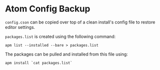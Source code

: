 # Atom Config Backup

`config.cson` can be copied over top of a clean install's config file to restore editor settings.

`packages.list` is created using the following command:

```
apm list --installed --bare > packages.list
```

The packages can be pulled and installed from this file using:

```
apm install `cat packages.list`
```
